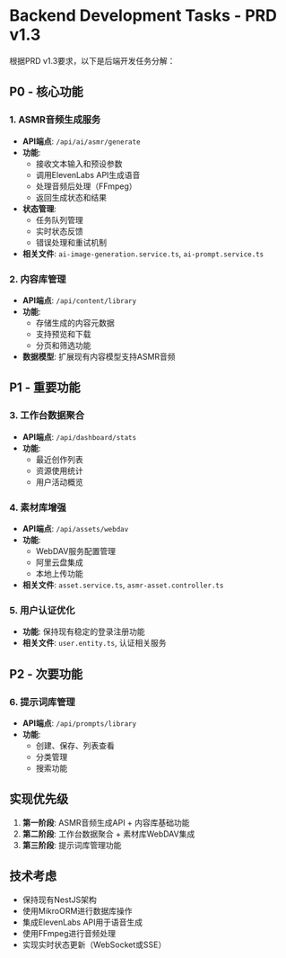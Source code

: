 # Backend Development Tasks - PRD v1.3

根据PRD v1.3要求，以下是后端开发任务分解：

## P0 - 核心功能

### 1. ASMR音频生成服务
- **API端点**: `/api/ai/asmr/generate`
- **功能**: 
  - 接收文本输入和预设参数
  - 调用ElevenLabs API生成语音
  - 处理音频后处理（FFmpeg）
  - 返回生成状态和结果
- **状态管理**: 
  - 任务队列管理
  - 实时状态反馈
  - 错误处理和重试机制
- **相关文件**: `ai-image-generation.service.ts`, `ai-prompt.service.ts`

### 2. 内容库管理
- **API端点**: `/api/content/library`
- **功能**:
  - 存储生成的内容元数据
  - 支持预览和下载
  - 分页和筛选功能
- **数据模型**: 扩展现有内容模型支持ASMR音频

## P1 - 重要功能

### 3. 工作台数据聚合
- **API端点**: `/api/dashboard/stats`
- **功能**:
  - 最近创作列表
  - 资源使用统计
  - 用户活动概览

### 4. 素材库增强
- **API端点**: `/api/assets/webdav`
- **功能**:
  - WebDAV服务配置管理
  - 阿里云盘集成
  - 本地上传功能
- **相关文件**: `asset.service.ts`, `asmr-asset.controller.ts`

### 5. 用户认证优化
- **功能**: 保持现有稳定的登录注册功能
- **相关文件**: `user.entity.ts`, 认证相关服务

## P2 - 次要功能

### 6. 提示词库管理
- **API端点**: `/api/prompts/library`
- **功能**:
  - 创建、保存、列表查看
  - 分类管理
  - 搜索功能

## 实现优先级

1. **第一阶段**: ASMR音频生成API + 内容库基础功能
2. **第二阶段**: 工作台数据聚合 + 素材库WebDAV集成
3. **第三阶段**: 提示词库管理功能

## 技术考虑

- 保持现有NestJS架构
- 使用MikroORM进行数据库操作
- 集成ElevenLabs API用于语音生成
- 使用FFmpeg进行音频处理
- 实现实时状态更新（WebSocket或SSE）